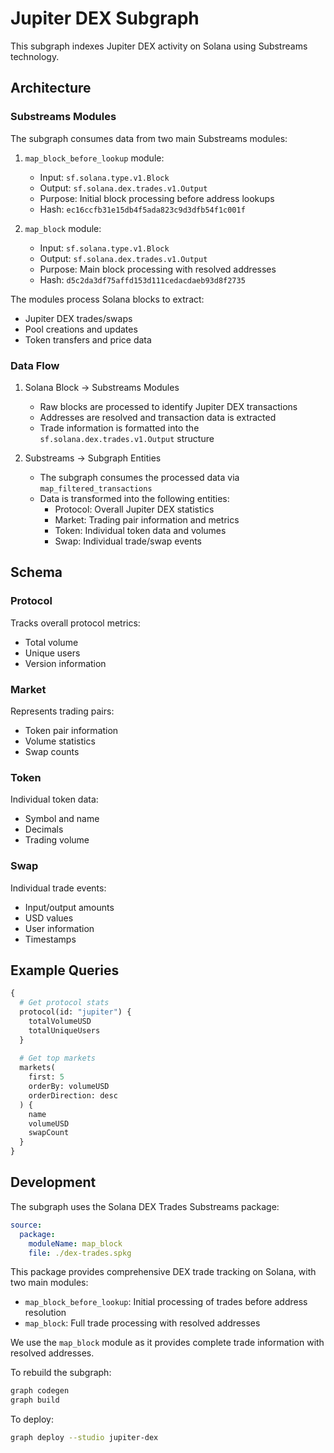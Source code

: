 # Jupiter DEX Subgraph

This subgraph indexes Jupiter DEX activity on Solana using Substreams technology.

## Architecture

### Substreams Modules

The subgraph consumes data from two main Substreams modules:

1. `map_block_before_lookup` module:
   - Input: `sf.solana.type.v1.Block`
   - Output: `sf.solana.dex.trades.v1.Output`
   - Purpose: Initial block processing before address lookups
   - Hash: `ec16ccfb31e15db4f5ada823c9d3dfb54f1c001f`

2. `map_block` module:
   - Input: `sf.solana.type.v1.Block`
   - Output: `sf.solana.dex.trades.v1.Output`
   - Purpose: Main block processing with resolved addresses
   - Hash: `d5c2da3df75affd153d111cedacdaeb93d8f2735`

The modules process Solana blocks to extract:
- Jupiter DEX trades/swaps
- Pool creations and updates
- Token transfers and price data

### Data Flow

1. Solana Block → Substreams Modules
   - Raw blocks are processed to identify Jupiter DEX transactions
   - Addresses are resolved and transaction data is extracted
   - Trade information is formatted into the `sf.solana.dex.trades.v1.Output` structure

2. Substreams → Subgraph Entities
   - The subgraph consumes the processed data via `map_filtered_transactions`
   - Data is transformed into the following entities:
     - Protocol: Overall Jupiter DEX statistics
     - Market: Trading pair information and metrics
     - Token: Individual token data and volumes
     - Swap: Individual trade/swap events

## Schema

### Protocol
Tracks overall protocol metrics:
- Total volume
- Unique users
- Version information

### Market
Represents trading pairs:
- Token pair information
- Volume statistics
- Swap counts

### Token
Individual token data:
- Symbol and name
- Decimals
- Trading volume

### Swap
Individual trade events:
- Input/output amounts
- USD values
- User information
- Timestamps

## Example Queries

```graphql
{
  # Get protocol stats
  protocol(id: "jupiter") {
    totalVolumeUSD
    totalUniqueUsers
  }
  
  # Get top markets
  markets(
    first: 5
    orderBy: volumeUSD
    orderDirection: desc
  ) {
    name
    volumeUSD
    swapCount
  }
}
```

## Development

The subgraph uses the Solana DEX Trades Substreams package:
```yaml
source:
  package:
    moduleName: map_block
    file: ./dex-trades.spkg
```

This package provides comprehensive DEX trade tracking on Solana, with two main modules:
- `map_block_before_lookup`: Initial processing of trades before address resolution
- `map_block`: Full trade processing with resolved addresses

We use the `map_block` module as it provides complete trade information with resolved addresses.

To rebuild the subgraph:
```bash
graph codegen
graph build
```

To deploy:
```bash
graph deploy --studio jupiter-dex
```
